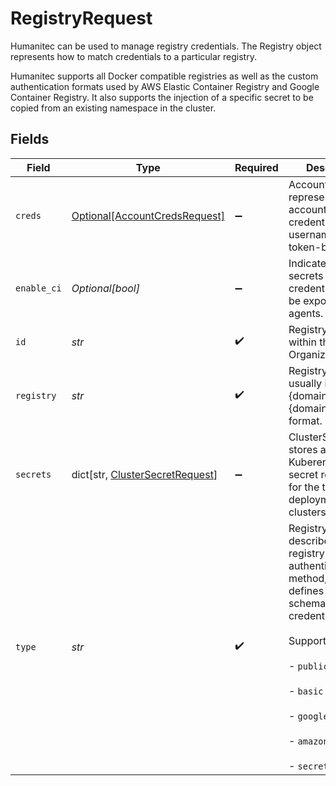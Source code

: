 # RegistryRequest

Humanitec can be used to manage registry credentials. The Registry object represents how to match credentials to a particular registry.

Humanitec supports all Docker compatible registries as well as the custom authentication formats used by AWS Elastic Container Registry and Google Container Registry. It also supports the injection of a specific secret to be copied from an existing namespace in the cluster.


## Fields

| Field                                                                                                                                                                                              | Type                                                                                                                                                                                               | Required                                                                                                                                                                                           | Description                                                                                                                                                                                        |
| -------------------------------------------------------------------------------------------------------------------------------------------------------------------------------------------------- | -------------------------------------------------------------------------------------------------------------------------------------------------------------------------------------------------- | -------------------------------------------------------------------------------------------------------------------------------------------------------------------------------------------------- | -------------------------------------------------------------------------------------------------------------------------------------------------------------------------------------------------- |
| `creds`                                                                                                                                                                                            | [Optional[AccountCredsRequest]](../../models/shared/accountcredsrequest.md)                                                                                                                        | :heavy_minus_sign:                                                                                                                                                                                 | AccountCreds represents an account credentials (either, username- or token-based).                                                                                                                 |
| `enable_ci`                                                                                                                                                                                        | *Optional[bool]*                                                                                                                                                                                   | :heavy_minus_sign:                                                                                                                                                                                 | Indicates if registry secrets and credentials should be exposed to CI agents.                                                                                                                      |
| `id`                                                                                                                                                                                               | *str*                                                                                                                                                                                              | :heavy_check_mark:                                                                                                                                                                                 | Registry ID, unique within the Organization.                                                                                                                                                       |
| `registry`                                                                                                                                                                                         | *str*                                                                                                                                                                                              | :heavy_check_mark:                                                                                                                                                                                 | Registry name, usually in a "{domain}" or "{domain}/{project}" format.                                                                                                                             |
| `secrets`                                                                                                                                                                                          | dict[str, [ClusterSecretRequest](../../models/shared/clustersecretrequest.md)]                                                                                                                     | :heavy_minus_sign:                                                                                                                                                                                 | ClusterSecretsMap stores a list of Kuberenetes secret references for the target deployment clusters.                                                                                               |
| `type`                                                                                                                                                                                             | *str*                                                                                                                                                                                              | :heavy_check_mark:                                                                                                                                                                                 | Registry type, describes the registry authentication method, and defines the schema for the credentials.<br/><br/>Supported values:<br/><br/>- `public`<br/><br/>- `basic`<br/><br/>- `google_gcr`<br/><br/>- `amazon_ecr`<br/><br/>- `secret_ref` |